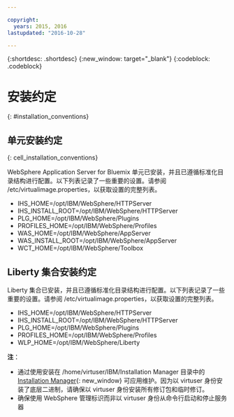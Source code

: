 ```yaml
---

copyright:
  years: 2015, 2016
lastupdated: "2016-10-28"

---
```


{:shortdesc: .shortdesc}
{:new_window: target="_blank"}
{:codeblock: .codeblock}

# 安装约定
{: #installation_conventions}

## 单元安装约定
{: cell_installation_conventions}

WebSphere Application Server for Bluemix 单元已安装，并且已遵循标准化目录结构进行配置。以下列表记录了一些重要的设置。请参阅 /etc/virtualimage.properties，以获取设置的完整列表。

* IHS_HOME=/opt/IBM/WebSphere/HTTPServer
* IHS_INSTALL_ROOT=/opt/IBM/WebSphere/HTTPServer
* PLG_HOME=/opt/IBM/WebSphere/Plugins
* PROFILES_HOME=/opt/IBM/WebSphere/Profiles
* WAS_HOME=/opt/IBM/WebSphere/AppServer
* WAS_INSTALL_ROOT=/opt/IBM/WebSphere/AppServer
* WCT_HOME=/opt/IBM/WebSphere/Toolbox

## Liberty 集合安装约定

Liberty 集合已安装，并且已遵循标准化目录结构进行配置。以下列表记录了一些重要的设置。请参阅 /etc/virtualimage.properties，以获取设置的完整列表。

* IHS_HOME=/opt/IBM/WebSphere/HTTPServer
* IHS_INSTALL_ROOT=/opt/IBM/WebSphere/HTTPServer
* PLG_HOME=/opt/IBM/WebSphere/Plugins
* PROFILES_HOME=/opt/IBM/WebSphere/Profiles
* WLP_HOME=/opt/IBM/WebSphere/Liberty

**注**：
* 通过使用安装在 /home/virtuser/IBM/Installation Manager 目录中的 [Installation Manager](http://www.ibm.com/support/knowledgecenter/SSDV2W_1.8.3/com.ibm.cic.agent.ui.doc/helpindex_imic.html){: new_window} 可应用维护。因为以 virtuser 身份安装了底层二进制，请确保以 virtuser 身份安装所有修订包和临时修订。
* 确保使用 WebSphere 管理标识而非以 virtuser 身份从命令行启动和停止服务器
